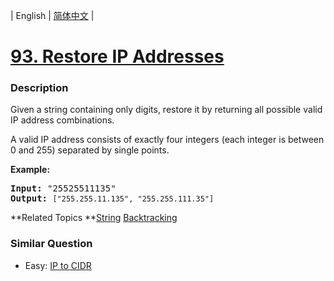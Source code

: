 | English | [简体中文](README.md) |

# [93. Restore IP Addresses](https://leetcode-cn.com/problems/restore-ip-addresses)
 ### Description
<p>Given a string containing only digits, restore it by returning all possible valid IP address combinations.</p>

<p>A valid IP address consists of exactly four integers&nbsp;(each integer is between 0 and 255) separated by single points.</p>

<p><strong>Example:</strong></p>

<pre>
<strong>Input:</strong> &quot;25525511135&quot;
<strong>Output:</strong> <code>[&quot;255.255.11.135&quot;, &quot;255.255.111.35&quot;]
</code></pre>

**Related Topics	**[String](https://leetcode-cn.com/tag/string) [Backtracking](https://leetcode-cn.com/tag/backtracking) 

### Similar Question
 - Easy:	[IP to CIDR](https://leetcode-cn.com/problems/ip-to-cidr) 
